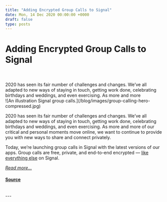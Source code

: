 ```yaml
---
title: "Adding Encrypted Group Calls to Signal"
date: Mon, 14 Dec 2020 00:00:00 +0000
draft: false
type: posts
---
```

# Adding Encrypted Group Calls to Signal

<br/>

<br/>
 2020 has seen its fair number of challenges and changes. We’ve all adapted to new ways of staying in touch, getting work done, celebrating birthdays and weddings, and even exercising. As more and more
<br/>
![An illustration Signal group calls.](/blog/images/group-calling-hero-compressed.jpg)

2020 has seen its fair number of challenges and changes. We’ve all adapted to new ways of staying in touch, getting work done, celebrating birthdays and weddings, and even exercising. As more and more of our critical and personal moments move online, we want to continue to provide you with new ways to share and connect privately.

Today, we’re launching group calls in Signal with the latest versions of our apps. Group calls are free, private, and end-to-end encrypted — [like everything else](/blog/looking-back-as-the-world-moves-forward/) on Signal.

[_Read more..._](https://signal.org/blog/group-calls/)

#### [Source](https://signal.org/blog/group-calls/)

<br/>
---
